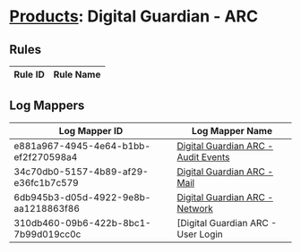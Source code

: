 # [Products](README.md): Digital Guardian - ARC

## Rules

|Rule ID|Rule Name|
|----|----|


## Log Mappers

|Log Mapper ID|Log Mapper Name|
|----|----|
|e881a967-4945-4e64-b1bb-ef2f270598a4|[Digital Guardian ARC - Audit Events](../mappings/e881a967-4945-4e64-b1bb-ef2f270598a4.md)|
|34c70db0-5157-4b89-af29-e36fc1b7c579|[Digital Guardian ARC - Mail](../mappings/34c70db0-5157-4b89-af29-e36fc1b7c579.md)|
|6db945b3-d05d-4922-9e8b-aa1218863f86|[Digital Guardian ARC - Network](../mappings/6db945b3-d05d-4922-9e8b-aa1218863f86.md)|
|310db460-09b6-422b-8bc1-7b99d019cc0c|[Digital Guardian ARC - User Login|Logoff](../mappings/310db460-09b6-422b-8bc1-7b99d019cc0c.md)|


